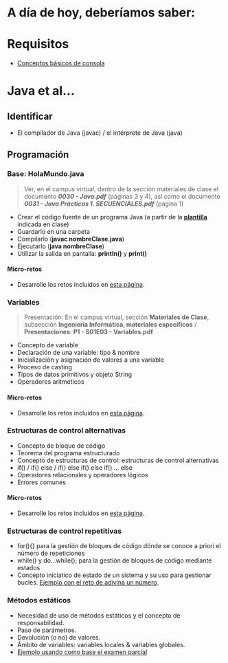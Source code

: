 # A día de hoy, deberíamos saber:

# Requisitos

- [Conceptos básicos de consola](../docs/conceptosDeConsola.md)

# Java et al...

## Identificar

- El compilador de Java (javac) / el intérprete de Java (java)

## Programación

### Base: HolaMundo.java

> Ver, en el campus virtual, dentro de la sección materiales de clase el documento ***0030 - Java.pdf*** (páginas 3 y 4), así como el documento ***0031 - Java Prácticas 1. SECUENCIALES.pdf*** (página 1)

- Crear el código fuente de un programa Java (a partir de la [**plantilla**](plantilla.md) indicada en clase)
- Guardarlo en una carpeta
- Compilarlo (**javac nombreClase.java**)
- Ejecutarlo (**java nombreClase**)
- Utilizar la salida en pantalla: **println()** y **print()**

#### Micro-retos

* Desarrolle los retos incluidos en [esta página](../retos/001-MicroRetosASCIIart.md).

### Variables

> Presentación: En el campus virtual, sección **Materiales de Clase**, subsección **Ingeniería Informática,  materiales específicos** / **Presentaciones**: **P1 - S01E03 - Variables.pdf**

- Concepto de variable
- Declaración de una variable: tipo & nombre
- Inicialización y asignación de valores a una variable
- Proceso de casting
- Tipos de datos primitivos y objeto String
- Operadores aritméticos

#### Micro-retos

* Desarrolle los retos incluidos en [esta página](../retos/002-MicroRetosVariables.md).

### Estructuras de control alternativas

- Concepto de bloque de código
- Teorema del programa estructurado
- Concepto de estructuras de control: estructuras de control alternativas
- if() / if() else / if() else if() else if() ... else
- Operadores relacionales y operadores lógicos
- Errores comunes

#### Micro-retos

* Desarrolle los retos incluidos en [esta página](../retos/003-MicroRetosIf.md).

### Estructuras de control repetitivas

- for(){} para la gestión de bloques de código dónde se conoce a priori el número de repeticiones
- while() y do...while(); para la gestión de bloques de código mediante estados
- Concepto iniciatico de estado de un sistema y su uso para gestionar bucles. [Ejemplo con el reto de adivina un número](codigo/EstructurasControl.java).

### Métodos estáticos

- Necesidad de uso de métodos estáticos y el concepto de responsabilidad.
- Paso de parámetros.
- Devolución (o no) de valores.
- Ámbito de variables: variables locales & variables globales.
- [Ejemplo usando como base el examen parcial](codigo/UnaCarreraMetodos.java)
